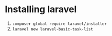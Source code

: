 # Installing laravel

1. `composer global require laravel/installer`
2. `laravel new laravel-basic-task-list`